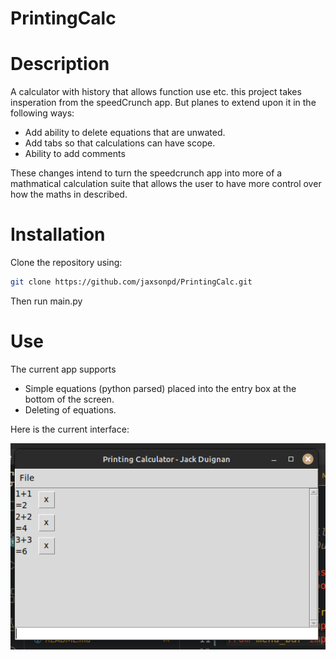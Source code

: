 # PrintingCalc
# Description
A calculator with history that allows function use etc. this project takes insperation from the speedCrunch app. But planes to extend upon it in the following ways:

- Add ability to delete equations that are unwated.
- Add tabs so that calculations can have scope.
- Ability to add comments

These changes intend to turn the speedcrunch app into more of a mathmatical calculation suite that allows the user to have more control over how the maths in described.

# Installation
Clone the repository using:

```bash
git clone https://github.com/jaxsonpd/PrintingCalc.git
```
Then run main.py

# Use
The current app supports
- Simple equations (python parsed) placed into the entry box at the bottom of the screen.
- Deleting of equations.

Here is the current interface:

![Current-Main-Interface](./screenshots/main-interface.png)


